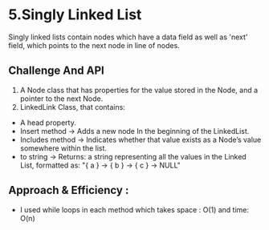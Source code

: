 # 5.Singly Linked List
Singly linked lists contain nodes which have a data field as well as 'next' field, which points to the next node in line of nodes.

## Challenge And API

1. A Node class that has properties for the value stored in the Node, and a pointer to the next Node.
2. LinkedLink Class, that contains:
- A head property.
- Insert method -> Adds a new node In the beginning of the LinkedList.
- Includes method -> Indicates whether that value exists as a Node’s value somewhere within the list.
- to string -> Returns: a string representing all the values in the Linked List, formatted as:
  "{ a } -> { b } -> { c } -> NULL"

## Approach & Efficiency :
- I used while loops in each method which takes space : O(1) and time: O(n)


